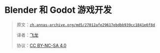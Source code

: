 # Blender 和 Godot 游戏开发

> 原文：[`zh.annas-archive.org/md5/27012afe29617ebdbb939cc1841e6f8d`](https://zh.annas-archive.org/md5/27012afe29617ebdbb939cc1841e6f8d)
> 
> 译者：[飞龙](https://github.com/wizardforcel)
> 
> 协议：[CC BY-NC-SA 4.0](http://creativecommons.org/licenses/by-nc-sa/4.0/)